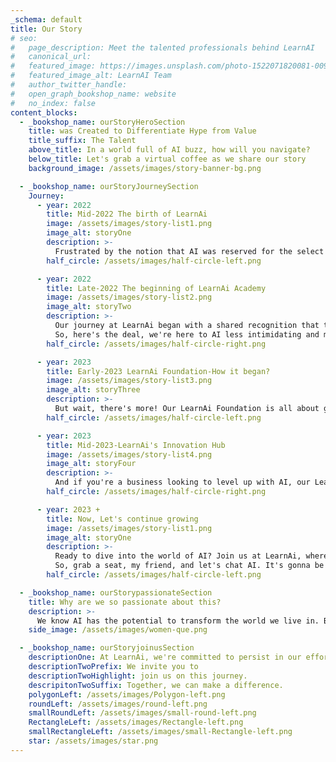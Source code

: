 ```yaml
---
_schema: default
title: Our Story
# seo:
#   page_description: Meet the talented professionals behind LearnAI
#   canonical_url:
#   featured_image: https://images.unsplash.com/photo-1522071820081-009f0129c71c
#   featured_image_alt: LearnAI Team
#   author_twitter_handle:
#   open_graph_bookshop_name: website
#   no_index: false
content_blocks:
  - _bookshop_name: ourStoryHeroSection
    title: was Created to Differentiate Hype from Value
    title_suffix: The Talent
    above_title: In a world full of AI buzz, how will you navigate?
    below_title: Let's grab a virtual coffee as we share our story
    background_image: /assets/images/story-banner-bg.png

  - _bookshop_name: ourStoryJourneySection
    Journey:
      - year: 2022
        title: Mid-2022 The birth of LearnAi
        image: /assets/images/story-list1.png
        image_alt: storyOne
        description: >-
          Frustrated by the notion that AI was reserved for the select few, we embarked on a mission to make this transformative technology accessible to everyone. Here at LearnAi, we're not some distant, tech-savvy elite. Nope, instead we are a team of passionate individuals who have immersed ourselves in the realm of AI, just like you.
        half_circle: /assets/images/half-circle-left.png

      - year: 2022
        title: Late-2022 The beginning of LearnAi Academy
        image: /assets/images/story-list2.png
        image_alt: storyTwo
        description: >-
          Our journey at LearnAi began with a shared recognition that the true power of AI lies not in its complexity but in its ability to empower individuals and businesses alike.
          So, here's the deal, we're here to AI less intimidating and more accessible. Our LearnAi Academy is where you can get the lowdown on everything AI from foundational to cutting-edge tech. Whether you're an individual, business, school, or even a government- we've got you covered.
        half_circle: /assets/images/half-circle-right.png

      - year: 2023
        title: Early-2023 LearnAi Foundation-How it began?
        image: /assets/images/story-list3.png
        image_alt: storyThree
        description: >-
          But wait, there's more! Our LearnAi Foundation is all about giving back. We're teaming up with governments to provide free education to students who might otherwise miss out. We believe that everyone, regardless of resources, should have the chance to learn and grow.
        half_circle: /assets/images/half-circle-left.png

      - year: 2023
        title: Mid-2023-LearnAi's Innovation Hub
        image: /assets/images/story-list4.png
        image_alt: storyFour
        description: >-
          And if you're a business looking to level up with AI, our LearnAi Innovation Hub is your secret weapon. We'll work with you, hand in hand, to build AI tools, plugins, and software that supercharge your processes and help you reach new heights of success.
        half_circle: /assets/images/half-circle-right.png

      - year: 2023 +
        title: Now, Let's continue growing
        image: /assets/images/story-list1.png
        image_alt: storyOne
        description: >-
          Ready to dive into the world of AI? Join us at LearnAi, where we're rewriting the AI education playbook. Together, we'll unlock endless possibilities and shape a future that's driven by innovation and knowledge.
          So, grab a seat, my friend, and let's chat AI. It's gonna be a wild ride!
        half_circle: /assets/images/half-circle-left.png

  - _bookshop_name: ourStorypassionateSection
    title: Why are we so passionate about this?
    description: >-
      We know AI has the potential to transform the world we live in. But to achieve this, it is essential to approach AI with    a  deep sense of responsibility.
    side_image: /assets/images/women-que.png

  - _bookshop_name: ourStoryjoinusSection
    descriptionOne: At LearnAi, we're committed to persist in our efforts to make AI more accessible, expanding our impact, and shaping the future of AI.
    descriptionTwoPrefix: We invite you to
    descriptionTwoHighlight: join us on this journey.
    descripitonTwoSuffix: Together, we can make a difference.
    polygonLeft: /assets/images/Polygon-left.png
    roundLeft: /assets/images/round-left.png
    smallRoundLeft: /assets/images/small-round-left.png
    RectangleLeft: /assets/images/Rectangle-left.png
    smallRectangleLeft: /assets/images/small-Rectangle-left.png
    star: /assets/images/star.png
---
```

